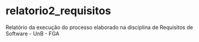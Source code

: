 # relatorio2_requisitos
Relatório da execução do processo elaborado na disciplina de Requisitos de Software - UnB - FGA
